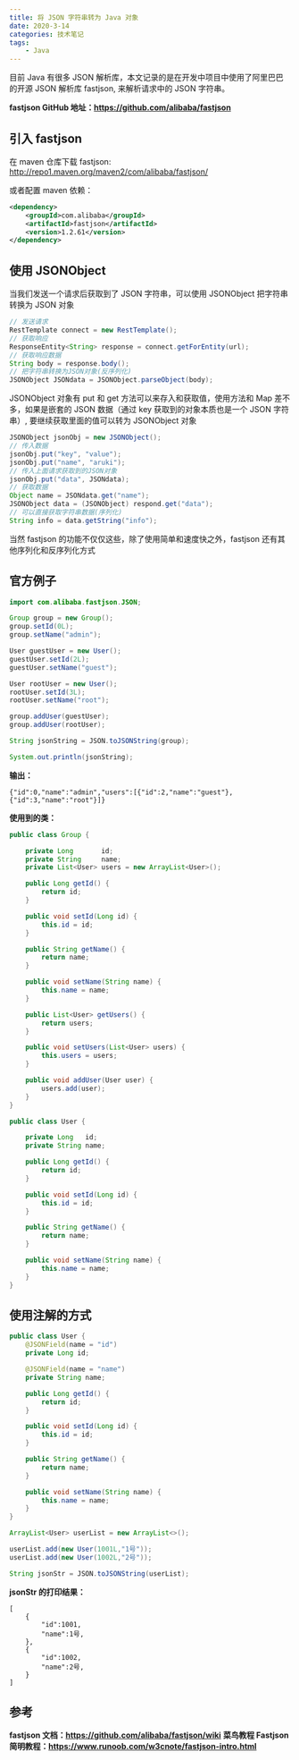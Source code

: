 ```yaml
---
title: 将 JSON 字符串转为 Java 对象
date: 2020-3-14
categories: 技术笔记
tags:
    - Java
---
```


目前 Java 有很多 JSON 解析库，本文记录的是在开发中项目中使用了阿里巴巴的开源 JSON 解析库 fastjson, 来解析请求中的 JSON 字符串。

<!--more-->

**fastjson GitHub 地址：<https://github.com/alibaba/fastjson>**

## 引入 fastjson

在 maven 仓库下载 fastjson: <http://repo1.maven.org/maven2/com/alibaba/fastjson/>

或者配置 maven 依赖：

```xml
<dependency>
    <groupId>com.alibaba</groupId>
    <artifactId>fastjson</artifactId>
    <version>1.2.61</version>
</dependency>
```

## 使用 JSONObject

当我们发送一个请求后获取到了 JSON 字符串，可以使用 JSONObject 把字符串转换为 JSON 对象

```Java
// 发送请求
RestTemplate connect = new RestTemplate();
// 获取响应
ResponseEntity<String> response = connect.getForEntity(url);
// 获取响应数据
String body = response.body();
// 把字符串转换为JSON对象(反序列化)
JSONObject JSONdata = JSONObject.parseObject(body);
```

JSONObject 对象有 put 和 get 方法可以来存入和获取值，使用方法和 Map 差不多，如果是嵌套的 JSON 数据（通过 key 获取到的对象本质也是一个 JSON 字符串）, 要继续获取里面的值可以转为 JSONObject 对象

```Java
JSONObject jsonObj = new JSONObject();
// 传入数据
jsonObj.put("key", "value");
jsonObj.put("name", "aruki");
// 传入上面请求获取到的JSON对象
jsonObj.put("data", JSONdata);
// 获取数据
Object name = JSONdata.get("name");
JSONObject data = (JSONObject) respond.get("data");
// 可以直接获取字符串数据(序列化)
String info = data.getString("info");
```

当然 fastjson 的功能不仅仅这些，除了使用简单和速度快之外，fastjson 还有其他序列化和反序列化方式

## 官方例子

```Java
import com.alibaba.fastjson.JSON;

Group group = new Group();
group.setId(0L);
group.setName("admin");

User guestUser = new User();
guestUser.setId(2L);
guestUser.setName("guest");

User rootUser = new User();
rootUser.setId(3L);
rootUser.setName("root");

group.addUser(guestUser);
group.addUser(rootUser);

String jsonString = JSON.toJSONString(group);

System.out.println(jsonString);
```

**输出：**

```Text
{"id":0,"name":"admin","users":[{"id":2,"name":"guest"},{"id":3,"name":"root"}]}
```

**使用到的类：**

```Java
public class Group {

    private Long       id;
    private String     name;
    private List<User> users = new ArrayList<User>();

    public Long getId() {
        return id;
    }

    public void setId(Long id) {
        this.id = id;
    }

    public String getName() {
        return name;
    }

    public void setName(String name) {
        this.name = name;
    }

    public List<User> getUsers() {
        return users;
    }

    public void setUsers(List<User> users) {
        this.users = users;
    }

    public void addUser(User user) {
        users.add(user);
    }
}
```

```Java
public class User {

    private Long   id;
    private String name;

    public Long getId() {
        return id;
    }

    public void setId(Long id) {
        this.id = id;
    }

    public String getName() {
        return name;
    }

    public void setName(String name) {
        this.name = name;
    }
}
```

## 使用注解的方式

```Java
public class User {
    @JSONField(name = "id")
    private Long id;

    @JSONField(name = "name")
    private String name;

    public Long getId() {
        return id;
    }

    public void setId(Long id) {
        this.id = id;
    }

    public String getName() {
        return name;
    }

    public void setName(String name) {
        this.name = name;
    }
}
```

```Java
ArrayList<User> userList = new ArrayList<>();

userList.add(new User(1001L,"1号"));
userList.add(new User(1002L,"2号"));

String jsonStr = JSON.toJSONString(userList);

```

**jsonStr 的打印结果：**

```Text
[
    {
        "id":1001,
        "name":1号,
    },
    {
        "id":1002,
        "name":2号,
    }
]
```

## 参考

**fastjson 文档：<https://github.com/alibaba/fastjson/wiki>**
**菜鸟教程 Fastjson 简明教程：<https://www.runoob.com/w3cnote/fastjson-intro.html>**
